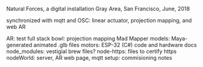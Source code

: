 Natural Forces, a digital installation
Gray Area, San Francisco, June, 2018

synchronized with mqtt and OSC: linear actuator, projection mapping, and web AR

AR: test full stack
bowl: projection mapping Mad Mapper
models: Maya-generated animated .glb files
motors: ESP-32 (C#) code and hardware docs
node_modules: vestigial brew files?
node-https: files to certify https
nodeWorld: server, AR web page, mqtt
setup: commisioning notes
